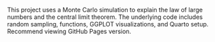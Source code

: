 This project uses a Monte Carlo simulation to explain the law of large numbers and the central limit theorem. The underlying code includes random sampling, functions, GGPLOT visualizations, and Quarto setup. Recommend viewing GitHub Pages version.
